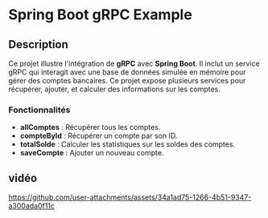 # Spring Boot gRPC Example

## Description

Ce projet illustre l'intégration de **gRPC** avec **Spring Boot**. Il inclut un service gRPC qui interagit avec une base de données simulée en mémoire pour gérer des comptes bancaires. Ce projet expose plusieurs services pour récupérer, ajouter, et calculer des informations sur les comptes.

### Fonctionnalités
- **allComptes** : Récupérer tous les comptes.
- **compteById** : Récupérer un compte par son ID.
- **totalSolde** : Calculer les statistiques sur les soldes des comptes.
- **saveCompte** : Ajouter un nouveau compte.


## vidéo





https://github.com/user-attachments/assets/34a1ad75-1266-4b51-9347-a300ada0f11c

